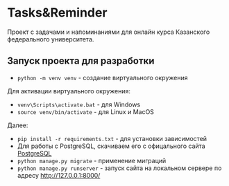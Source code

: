 # Tasks&Reminder

Проект с задачами и напоминаниями для онлайн курса Казанского федерального университета.

## Запуск проекта для разработки

- `python -m venv venv` - создание виртуального окружения

Для активации виртуального окружения:
- `venv\Scripts\activate.bat` - для Windows
- `source venv/bin/activate` - для Linux и MacOS

Далее:

- `pip install -r requirements.txt` - для установки зависимостей
- Для работы с PostgreSQL, скачиваем его с офицального сайта [PostgreSQL](https://www.postgresql.org/download/)
- `python manage.py migrate` - применение миграций
- `python manage.py runserver` - запуск сайта на локальном сервере по адресу http://127.0.0.1:8000/
